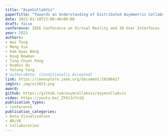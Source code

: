 ```yaml
---
title: "AsymCollabVis"
paperTitle: "Towards an Understanding of Distributed Asymmetric Collaborative Visualization on Problem-solving"
date: 2023-01-18T23:08:48+08:00
draft: false
conference: IEEE Conference on Virtual Reality and 3D User Interfaces (VR)
year: 2023
authors: 
- Wai Tong
- Meng Xia
- Kam Kwai Wong
- Doug Bowman
- Ting-Chuen Pong
- Huamin Qu
- Yalong Yang
# authorsNote: (Conditionally Accepted)
link: https://ieeexplore.ieee.org/document/10108427
imgSrc: img/vr2023.png
award:
github: https://github.com/asymcollabvis/asymcollabvis
video: https://youtu.be/_ZYkCJcYn1Q
publication_types:
- conference
publication_categories:
- Data Visualization
- AR/VR
- Collaboration
---
```


